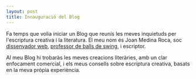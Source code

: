 ```yaml
---
layout: post
title: Innauguració del Blog
---
```


Fa temps que volia iniciar un Blog que reunís les meves inquietuds per l'escriptura creativa i la literatura. El meu nom és Joan Medina Roca, soc [dissenyador web](joanmedinaroca.com), [professor de balls de swing](lamardeswing.com), i escriptor.

Al meu Blog hi trobaràs les meves creacions literàries, amb un clar enfocament comercial, i els meus consells sobre escriptura creativa, basats en la meva pròpia experiència.
